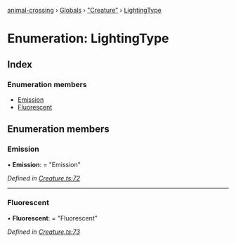[animal-crossing](../README.md) › [Globals](../globals.md) › ["Creature"](../modules/_creature_.md) › [LightingType](_creature_.lightingtype.md)

# Enumeration: LightingType

## Index

### Enumeration members

* [Emission](_creature_.lightingtype.md#emission)
* [Fluorescent](_creature_.lightingtype.md#fluorescent)

## Enumeration members

###  Emission

• **Emission**: = "Emission"

*Defined in [Creature.ts:72](https://github.com/Norviah/animal-crossing/blob/415ee2a/module/types/Creature.ts#L72)*

___

###  Fluorescent

• **Fluorescent**: = "Fluorescent"

*Defined in [Creature.ts:73](https://github.com/Norviah/animal-crossing/blob/415ee2a/module/types/Creature.ts#L73)*
